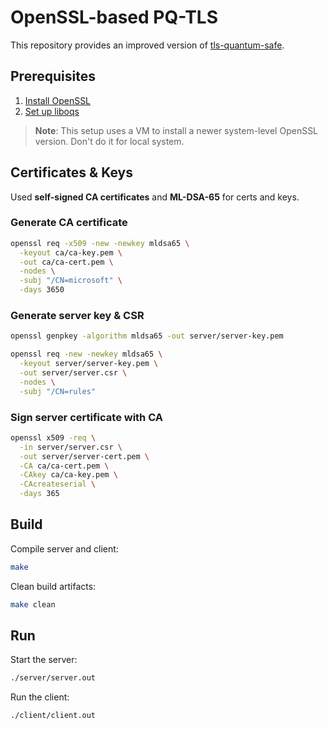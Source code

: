# OpenSSL-based PQ-TLS

This repository provides an improved version of [tls-quantum-safe](https://github.com/seantywork/linuxyz/tree/main/tls-quantum-safe).

## Prerequisites

1. [Install OpenSSL](./docs/openssl-installation.md)  
2. [Set up liboqs](./docs/liboqs-setup.md)  

> **Note**: 
> This setup uses a VM to install a newer system-level OpenSSL version. Don't do it for local system.

## Certificates & Keys

Used **self-signed CA certificates** and **ML-DSA-65** for certs and keys.

### Generate CA certificate
```bash
openssl req -x509 -new -newkey mldsa65 \
  -keyout ca/ca-key.pem \
  -out ca/ca-cert.pem \
  -nodes \
  -subj "/CN=microsoft" \
  -days 3650
```

### Generate server key & CSR

```bash
openssl genpkey -algorithm mldsa65 -out server/server-key.pem

openssl req -new -newkey mldsa65 \
  -keyout server/server-key.pem \
  -out server/server.csr \
  -nodes \
  -subj "/CN=rules"
```

### Sign server certificate with CA

```bash
openssl x509 -req \
  -in server/server.csr \
  -out server/server-cert.pem \
  -CA ca/ca-cert.pem \
  -CAkey ca/ca-key.pem \
  -CAcreateserial \
  -days 365
```

## Build

Compile server and client:

```bash
make
```

Clean build artifacts:

```bash
make clean
```

## Run

Start the server:

```bash
./server/server.out
```

Run the client:

```bash
./client/client.out
```